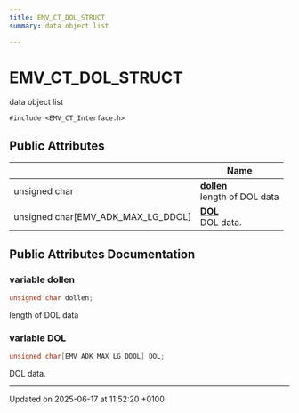 ```yaml
---
title: EMV_CT_DOL_STRUCT
summary: data object list 

---
```


# EMV_CT_DOL_STRUCT



data object list 


`#include <EMV_CT_Interface.h>`

## Public Attributes

|                | Name           |
| -------------- | -------------- |
| unsigned char | **[dollen](struct_e_m_v___c_t___d_o_l___s_t_r_u_c_t.md#variable-dollen)** <br>length of DOL data  |
| unsigned char[EMV_ADK_MAX_LG_DDOL] | **[DOL](struct_e_m_v___c_t___d_o_l___s_t_r_u_c_t.md#variable-dol)** <br>DOL data.  |

## Public Attributes Documentation

### variable dollen

```cpp
unsigned char dollen;
```

length of DOL data 

### variable DOL

```cpp
unsigned char[EMV_ADK_MAX_LG_DDOL] DOL;
```

DOL data. 

-------------------------------

Updated on 2025-06-17 at 11:52:20 +0100